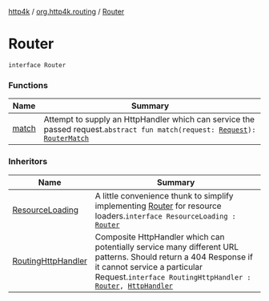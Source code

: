 [http4k](../../index.md) / [org.http4k.routing](../index.md) / [Router](./index.md)

# Router

`interface Router`

### Functions

| Name | Summary |
|---|---|
| [match](match.md) | Attempt to supply an HttpHandler which can service the passed request.`abstract fun match(request: `[`Request`](../../org.http4k.core/-request/index.md)`): `[`RouterMatch`](../-router-match/index.md) |

### Inheritors

| Name | Summary |
|---|---|
| [ResourceLoading](../../org.http4k.routing.experimental/-resource-loading/index.md) | A little convenience thunk to simplify implementing [Router](./index.md) for resource loaders.`interface ResourceLoading : `[`Router`](./index.md) |
| [RoutingHttpHandler](../-routing-http-handler/index.md) | Composite HttpHandler which can potentially service many different URL patterns. Should return a 404 Response if it cannot service a particular Request.`interface RoutingHttpHandler : `[`Router`](./index.md)`, `[`HttpHandler`](../../org.http4k.core/-http-handler.md) |
